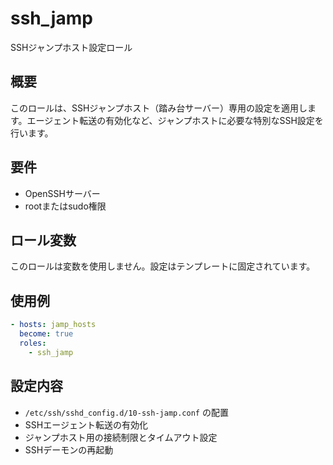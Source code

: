 # ssh_jamp

SSHジャンプホスト設定ロール

## 概要

このロールは、SSHジャンプホスト（踏み台サーバー）専用の設定を適用します。エージェント転送の有効化など、ジャンプホストに必要な特別なSSH設定を行います。

## 要件

- OpenSSHサーバー
- rootまたはsudo権限

## ロール変数

このロールは変数を使用しません。設定はテンプレートに固定されています。

## 使用例

```yaml
- hosts: jamp_hosts
  become: true
  roles:
    - ssh_jamp
```

## 設定内容

- `/etc/ssh/sshd_config.d/10-ssh-jamp.conf` の配置
- SSHエージェント転送の有効化
- ジャンプホスト用の接続制限とタイムアウト設定
- SSHデーモンの再起動